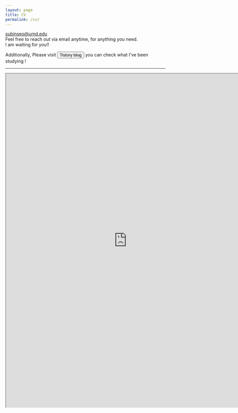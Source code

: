 ```yaml
---
layout: page
title: CV
permalink: /cv/
---
```

  
    
<a href='mailto:subinseo@umd.edu' title="Send email to subinseo@umd.edu">subinseo@umd.edu</a>   
Feel free to reach out via email anytime, for anything you need.    
I am waiting for you!!       
   
<div class="center-content">
    Additionally, Please visit  
    <button type="button" class="btn red mini" onclick="window.open('https://ddubny.tistory.com/')">Tistory blog</button>
    you can check what I've been studying ! 
</div>


-----

<iframe src="https://drive.google.com/file/d/1qmL6nB3TgUvK0bFiO4VdWCliUjpXCGm1/preview" 
width="760" height="1050" type="application/pdf">
<iframe src="/assets/test.pdf#toolbar=0&navpanes=0&scrollbar=0"></iframe>

<br> <br> <br> <br> 